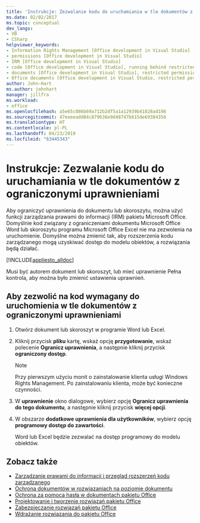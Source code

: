 ```yaml
---
title: 'Instrukcje: Zezwalanie kodu do uruchamiania w tle dokumentów z ograniczonymi uprawnieniami'
ms.date: 02/02/2017
ms.topic: conceptual
dev_langs:
- VB
- CSharp
helpviewer_keywords:
- Information Rights Management [Office development in Visual Studio]
- permissions [Office development in Visual Studio]
- IRM [Office development in Visual Studio]
- code [Office development in Visual Studio], running behind restricted documents
- documents [Office development in Visual Studio], restricted permissions
- Office documents [Office development in Visual Studio, restricted permissions
author: John-Hart
ms.author: johnhart
manager: jillfra
ms.workload:
- office
ms.openlocfilehash: a5e65c086b69a712b2df5a1a12939b41828ad198
ms.sourcegitcommit: 47eeeeadd84c879636e9d48747b615de69384356
ms.translationtype: HT
ms.contentlocale: pl-PL
ms.lasthandoff: 04/23/2019
ms.locfileid: "63445343"
---
```

# <a name="how-to-permit-code-to-run-behind-documents-with-restricted-permissions"></a>Instrukcje: Zezwalanie kodu do uruchamiania w tle dokumentów z ograniczonymi uprawnieniami
  Aby ograniczyć uprawnienia do dokumentu lub skoroszytu, można użyć funkcji zarządzania prawami do informacji (IRM) pakietu Microsoft Office. Domyślnie kod związany z ograniczeniami dokumentu Microsoft Office Word lub skoroszytu programu Microsoft Office Excel nie ma zezwolenia na uruchomienie. Domyślne można zmienić tak, aby rozszerzenia kodu zarządzanego mogą uzyskiwać dostęp do modelu obiektów, a rozwiązania będą działać.

 [!INCLUDE[appliesto_alldoc](../vsto/includes/appliesto-alldoc-md.md)]

 Musi być autorem dokument lub skoroszyt, lub mieć uprawnienie Pełna kontrola, aby można było zmienić ustawienia uprawnień.

## <a name="to-permit-code-to-run-behind-documents-with-restricted-permissions"></a>Aby zezwolić na kod wymagany do uruchomienia w tle dokumentów z ograniczonymi uprawnieniami

1. Otwórz dokument lub skoroszyt w programie Word lub Excel.

2. Kliknij przycisk **pliku** kartę, wskaż opcję **przygotowanie**, wskaż polecenie **Ogranicz uprawnienia**, a następnie kliknij przycisk **ograniczony dostęp**.

   > [!NOTE]
   > Przy pierwszym użyciu monit o zainstalowanie klienta usługi Windows Rights Management. Po zainstalowaniu klienta, może być konieczne czynności.

3. W **uprawnienie** okno dialogowe, wybierz opcję **Ogranicz uprawnienia do tego dokumentu**, a następnie kliknij przycisk **więcej opcji**.

4. W obszarze **dodatkowe uprawnienia dla użytkowników**, wybierz opcję **programowy dostęp do zawartości**.

   Word lub Excel będzie zezwalać na dostęp programowy do modelu obiektów.

## <a name="see-also"></a>Zobacz także
- [Zarządzanie prawami do informacji i przegląd rozszerzeń kodu zarządzanego](../vsto/information-rights-management-and-managed-code-extensions-overview.md)
- [Ochrona dokumentów w rozwiązaniach na poziomie dokumentu](../vsto/document-protection-in-document-level-solutions.md)
- [Ochrona za pomocą hasła w dokumentach pakietu Office](../vsto/password-protection-on-office-documents.md)
- [Projektowanie i tworzenie rozwiązań pakietu Office](../vsto/designing-and-creating-office-solutions.md)
- [Zabezpieczanie rozwiązań pakietu Office](../vsto/securing-office-solutions.md)
- [Wdrażanie rozwiązania do pakietu Office](../vsto/deploying-an-office-solution.md)
